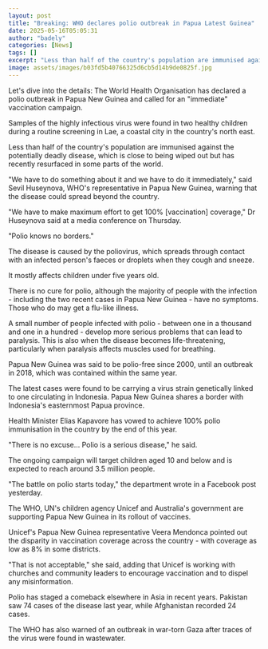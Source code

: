 ```yaml
---
layout: post
title: "Breaking: WHO declares polio outbreak in Papua Latest Guinea"
date: 2025-05-16T05:05:31
author: "badely"
categories: [News]
tags: []
excerpt: "Less than half of the country's population are immunised against the highly infectious disease."
image: assets/images/b03fd5b40766325d6cb5d14b9de0825f.jpg
---
```


Let's dive into the details: The World Health Organisation has declared a polio outbreak in Papua New Guinea and called for an "immediate" vaccination campaign.

Samples of the highly infectious virus were found in two healthy children during a routine screening in Lae, a coastal city in the country's north east.

Less than half of the country's population are immunised against the potentially deadly disease, which is close to being wiped out but has recently resurfaced in some parts of the world.

"We have to do something about it and we have to do it immediately," said Sevil Huseynova, WHO's representative in Papua New Guinea, warning that the disease could spread beyond the country.

"We have to make maximum effort to get 100% [vaccination] coverage," Dr Huseynova said at a media conference on Thursday. 

"Polio knows no borders." 

The disease is caused by the poliovirus, which spreads through contact with an infected person's faeces or droplets when they cough and sneeze. 

It mostly affects children under five years old. 

There is no cure for polio, although the majority of people with the infection - including the two recent cases in Papua New Guinea - have no symptoms. Those who do may get a flu-like illness. 

A small number of people infected with polio - between one in a thousand and one in a hundred - develop more serious problems that can lead to paralysis. This is also when the disease becomes life-threatening, particularly when paralysis affects muscles used for breathing.

Papua New Guinea was said to be polio-free since 2000, until an outbreak in 2018, which was contained within the same year. 

The latest cases were found to be carrying a virus strain genetically linked to one circulating in Indonesia. Papua New Guinea shares a border with Indonesia's easternmost Papua province. 

Health Minister Elias Kapavore has vowed to achieve 100% polio immunisation in the country by the end of this year. 

"There is no excuse... Polio is a serious disease," he said. 

The ongoing campaign will target children aged 10 and below and is expected to reach around 3.5 million people. 

"The battle on polio starts today," the department wrote in a Facebook post yesterday.

The WHO, UN's children agency Unicef and Australia's government are supporting Papua New Guinea in its rollout of vaccines. 

Unicef's Papua New Guinea representative Veera Mendonca pointed out the disparity in vaccination coverage across the country - with coverage as low as 8% in some districts.  

"That is not acceptable," she said, adding that Unicef is working with churches and community leaders to encourage vaccination and to dispel any misinformation.

Polio has staged a comeback elsewhere in Asia in recent years. Pakistan saw 74 cases of the disease last year, while Afghanistan recorded 24 cases.

The WHO has also warned of an outbreak in war-torn Gaza after traces of the virus were found in wastewater.

